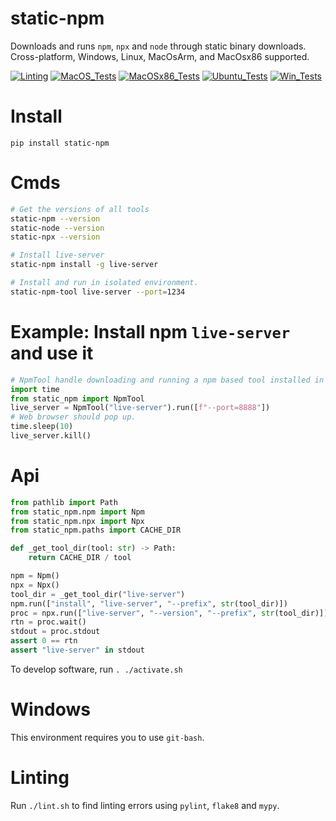 # static-npm

Downloads and runs `npm`, `npx` and `node` through static binary downloads. Cross-platform, Windows, Linux, MacOsArm, and MacOsx86 supported.

[![Linting](https://github.com/zackees/static-npm/actions/workflows/lint.yml/badge.svg)](https://github.com/zackees/static-npm/actions/workflows/lint.yml)
[![MacOS_Tests](https://github.com/zackees/static-npm/actions/workflows/test_macos.yml/badge.svg)](https://github.com/zackees/static-npm/actions/workflows/test_macos.yml)
[![MacOSx86_Tests](https://github.com/zackees/static-npm/actions/workflows/test_macos_x64.yml/badge.svg)](https://github.com/zackees/static-npm/actions/workflows/test_macos_x64.yml)
[![Ubuntu_Tests](https://github.com/zackees/static-npm/actions/workflows/test_ubuntu.yml/badge.svg)](https://github.com/zackees/static-npm/actions/workflows/test_ubuntu.yml)
[![Win_Tests](https://github.com/zackees/static-npm/actions/workflows/test_win.yml/badge.svg)](https://github.com/zackees/static-npm/actions/workflows/test_win.yml)

# Install

`pip install static-npm`

# Cmds

```bash
# Get the versions of all tools
static-npm --version
static-node --version
static-npx --version

# Install live-server
static-npm install -g live-server

# Install and run in isolated environment.
static-npm-tool live-server --port=1234
```

# Example: Install npm `live-server` and use it

```python
# NpmTool handle downloading and running a npm based tool installed in isolation.
import time
from static_npm import NpmTool
live_server = NpmTool("live-server").run([f"--port=8888"])
# Web browser should pop up.
time.sleep(10)
live_server.kill()
```

# Api

```python
from pathlib import Path
from static_npm.npm import Npm
from static_npm.npx import Npx
from static_npm.paths import CACHE_DIR

def _get_tool_dir(tool: str) -> Path:
    return CACHE_DIR / tool

npm = Npm()
npx = Npx()
tool_dir = _get_tool_dir("live-server")
npm.run(["install", "live-server", "--prefix", str(tool_dir)])
proc = npx.run(["live-server", "--version", "--prefix", str(tool_dir)])
rtn = proc.wait()
stdout = proc.stdout
assert 0 == rtn
assert "live-server" in stdout
```


To develop software, run `. ./activate.sh`

# Windows

This environment requires you to use `git-bash`.

# Linting

Run `./lint.sh` to find linting errors using `pylint`, `flake8` and `mypy`.


